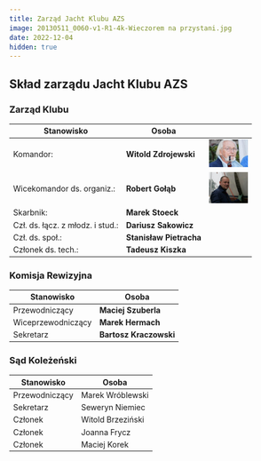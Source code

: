 ```yaml
---
title: Zarząd Jacht Klubu AZS
image: 20130511_0060-v1-R1-4k-Wieczorem na przystani.jpg
date: 2022-12-04
hidden: true
---
```

## Skład zarządu Jacht Klubu AZS

### Zarząd Klubu

| Stanowisko                        | Osoba                   |                                               |
|---                                |---                      |---                                            |
| Komandor:                         | **Witold Zdrojewski**   | <img src="Witold-Zdrojewski.jpg" width="70"/> |
| Wicekomandor ds. organiz.:        | **Robert Gołąb**        | <img src="Robert-Gołąb.jpg" width="70"/>      |
| Skarbnik:                         | **Marek Stoeck**        |
| Czł. ds. łącz. z młodz. i stud.:  | **Dariusz Sakowicz**    |
| Czł. ds. społ.:                   | **Stanisław Pietracha** |
| Członek ds. tech.:                | **Tadeusz Kiszka**      |

### Komisja Rewizyjna

| Stanowisko         | Osoba                  |
|---                 |---                     |
| Przewodniczący     | **Maciej Szuberla**    |
| Wiceprzewodniczący | **Marek Hermach**      |
| Sekretarz          | **Bartosz Kraczowski** |

### Sąd Koleżeński

| Stanowisko         | Osoba                  |
|---                 |---                     |
| Przewodniczący     | Marek Wróblewski       |
| Sekretarz          | Seweryn Niemiec        |
| Członek            | Witold Brzeziński      |
| Członek            | Joanna Frycz           |
| Członek            | Maciej Korek           |
